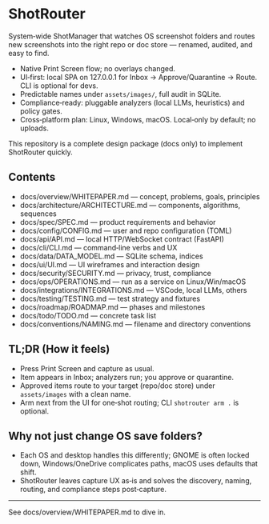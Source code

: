 # ShotRouter

System‑wide ShotManager that watches OS screenshot folders and routes new screenshots into the right repo or doc store — renamed, audited, and easy to find.

- Native Print Screen flow; no overlays changed.
- UI‑first: local SPA on 127.0.0.1 for Inbox → Approve/Quarantine → Route. CLI is optional for devs.
- Predictable names under `assets/images/`, full audit in SQLite.
- Compliance‑ready: pluggable analyzers (local LLMs, heuristics) and policy gates.
- Cross‑platform plan: Linux, Windows, macOS. Local‑only by default; no uploads.

This repository is a complete design package (docs only) to implement ShotRouter quickly.

## Contents

- docs/overview/WHITEPAPER.md — concept, problems, goals, principles
- docs/architecture/ARCHITECTURE.md — components, algorithms, sequences
- docs/spec/SPEC.md — product requirements and behavior
- docs/config/CONFIG.md — user and repo configuration (TOML)
- docs/api/API.md — local HTTP/WebSocket contract (FastAPI)
- docs/cli/CLI.md — command‑line verbs and UX
- docs/data/DATA_MODEL.md — SQLite schema, indices
- docs/ui/UI.md — UI wireframes and interaction design
- docs/security/SECURITY.md — privacy, trust, compliance
- docs/ops/OPERATIONS.md — run as a service on Linux/Win/macOS
- docs/integrations/INTEGRATIONS.md — VSCode, local LLMs, others
- docs/testing/TESTING.md — test strategy and fixtures
- docs/roadmap/ROADMAP.md — phases and milestones
- docs/todo/TODO.md — concrete task list
- docs/conventions/NAMING.md — filename and directory conventions

## TL;DR (How it feels)

- Press Print Screen and capture as usual.
- Item appears in Inbox; analyzers run; you approve or quarantine.
- Approved items route to your target (repo/doc store) under `assets/images` with a clean name.
- Arm next from the UI for one‑shot routing; CLI `shotrouter arm .` is optional.

## Why not just change OS save folders?

- Each OS and desktop handles this differently; GNOME is often locked down, Windows/OneDrive complicates paths, macOS uses defaults that shift.
- ShotRouter leaves capture UX as‑is and solves the discovery, naming, routing, and compliance steps post‑capture.

---

See docs/overview/WHITEPAPER.md to dive in.
